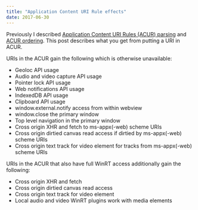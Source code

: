 ```yaml
---
title: "Application Content URI Rule effects"
date: 2017-06-30
---
```

<div xmlns="http://www.w3.org/1999/xhtml"><div><p>
    Previously I described <a href="https://deletethis.net/dave/2017-05/Application+Content+URI+Rules+wildcard+syntax">Application Content URI Rules (ACUR) parsing</a> and <a href="https://deletethis.net/dave/2017-06/Application+Content+URI+Rules+rule+ordering">ACUR ordering</a>. This post describes what you get from putting a URI in ACUR.
  </p><p>
    URIs in the ACUR gain the following which is otherwise unavailable:
  </p><ul><li>Geoloc API usage
    </li><li>Audio and video capture API usage
    </li><li>Pointer lock API usage
    </li><li>Web notifications API usage
    </li><li>IndexedDB API usage
    </li><li>Clipboard API usage
    </li><li>window.external.notify access from within webview
    </li><li>window.close the primary window
    </li><li>Top level navigation in the primary window
    </li><li>Cross origin XHR and fetch to ms-appx(-web) scheme URIs
    </li><li>Cross origin dirtied canvas read access if dirtied by ms-appx(-web) scheme URIs
    </li><li>Cross origin text track for video element for tracks from ms-appx(-web) scheme URIs
    </li></ul><p>
    URIs in the ACUR that also have full WinRT access additionally gain the following:
  </p><ul><li>Cross origin XHR and fetch
    </li><li>Cross origin dirtied canvas read access
    </li><li>Cross origin text track for video element
    </li><li>Local audio and video WinRT plugins work with media elements
    </li></ul></div></div>
